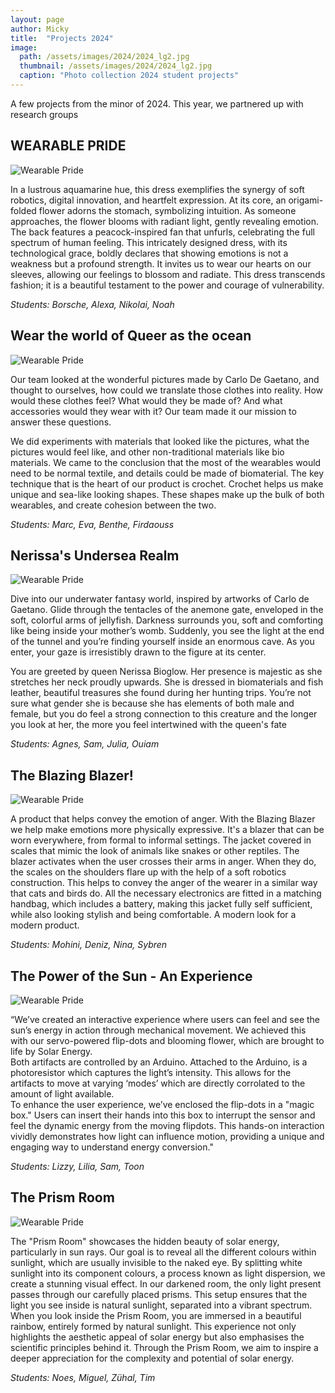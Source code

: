```yaml
---
layout: page
author: Micky
title:  "Projects 2024"
image: 
  path: /assets/images/2024/2024_lg2.jpg
  thumbnail: /assets/images/2024/2024_lg2.jpg
  caption: "Photo collection 2024 student projects"
---
```

A few projects from the minor of 2024. This year, we partnered up with research groups

## WEARABLE PRIDE
![Wearable Pride](../../assets/images/2024/24_WEARABLEPRIDE.jpg)

In a lustrous aquamarine hue, this dress exemplifies the synergy of soft robotics, digital innovation, and heartfelt expression. At its core, an origami-folded flower adorns the stomach, symbolizing intuition. As someone approaches, the flower blooms with radiant light, gently revealing emotion. The back features a peacock-inspired fan that unfurls, celebrating the full spectrum of human feeling. This intricately designed dress, with its technological grace, boldly declares that showing emotions is not a weakness but a profound strength. It invites us to wear our hearts on our sleeves, allowing our feelings to blossom and radiate. This dress transcends fashion; it is a beautiful testament to the power and courage of vulnerability.

*Students: Borsche, Alexa, Nikolai, Noah*

## Wear the world of Queer as the ocean
![Wearable Pride](../../assets/images/2024/24_WEAR.jpg)

Our team looked at the wonderful pictures made by Carlo De Gaetano, and thought to ourselves, how could we translate those clothes into reality. How would these clothes feel? What would they be made of? And what accessories would they wear with it? Our team made it our mission to answer these questions.

We did experiments with materials that looked like the pictures, what the pictures would feel like, and other non-traditional materials like bio materials. We came to the conclusion that the most of the wearables would need to be normal textile, and details could be made of biomaterial. The key technique that is the heart of our product is crochet. Crochet helps us make unique and sea-like looking shapes. These shapes make up the bulk of both wearables, and create cohesion between the two.

*Students: Marc, Eva, Benthe, Firdaouss*



## Nerissa's Undersea Realm
![Wearable Pride](../../assets/images/2024/24_NERISSA.jpg)

Dive into our underwater fantasy world, inspired by artworks of Carlo de Gaetano. Glide through the tentacles of the anemone gate, enveloped in the soft, colorful arms of jellyfish. Darkness surrounds you, soft and comforting like being inside your mother’s womb. Suddenly, you see the light at the end of the tunnel and you’re finding yourself inside an enormous cave. As you enter, your gaze is irresistibly drawn to the figure at its center. 

You are greeted by queen Nerissa Bioglow. Her presence is majestic as she stretches her neck proudly upwards. She is dressed in biomaterials and fish leather, beautiful treasures she found during her hunting trips. You’re not sure what gender she is because she has elements of both male and female, but you do feel a strong connection to this creature and the longer you look at her, the more you feel intertwined with the queen's fate

*Students: Agnes, Sam, Julia, Ouiam*



## The Blazing Blazer!
![Wearable Pride](../../assets/images/2024/24_BLAZER.jpg)

A product that helps convey the emotion of anger. With the Blazing Blazer we help make emotions more physically expressive. It's a blazer that can be worn everywhere, from formal to informal settings. The jacket covered in scales that mimic the look of animals like snakes or other reptiles. The blazer activates when the user crosses their arms in anger. When they do, the scales on the shoulders flare up with the help of a soft robotics construction. This helps to convey the anger of the wearer in a similar way that cats and birds do. All the necessary electronics are fitted in a matching handbag, which includes a battery, making this jacket fully self sufficient, while also looking stylish and being comfortable. A modern look for a modern product.

*Students: Mohini, Deniz, Nina, Sybren*


## The Power of the Sun - An Experience 
![Wearable Pride](../../assets/images/2024/24_FLIPDOT.jpg)

“We’ve created an interactive experience where users can feel and see the sun’s energy in action through mechanical movement. We achieved this with our servo-powered flip-dots and blooming flower, which are brought to life by Solar Energy.       
Both artifacts are controlled by an Arduino. Attached to the Arduino, is a photoresistor which captures the light’s intensity. This allows for the artifacts to move at varying ‘modes’ which are directly corrolated to the amount of light available.                                                                                                                                                                     
To enhance the user experience, we’ve enclosed the flip-dots in a "magic box." Users can insert their hands into this box to interrupt the sensor and feel the dynamic energy from the moving flipdots. This hands-on interaction vividly demonstrates how light can influence motion, providing a unique and engaging way to understand energy conversion."

*Students: Lizzy, Lilia, Sam, Toon*

## The Prism Room 
![Wearable Pride](../../assets/images/2024/24_PRISM.jpg)

The "Prism Room" showcases the hidden beauty of solar energy, particularly in sun rays. Our goal is to reveal all the different colours within sunlight, which are usually invisible to the naked eye. By splitting white sunlight into its component colours, a process known as light dispersion, we create a stunning visual effect. In our darkened room, the only light present passes through our carefully placed prisms. This setup ensures that the light you see inside is natural sunlight, separated into a vibrant spectrum. When you look inside the Prism Room, you are immersed in a beautiful rainbow, entirely formed by natural sunlight. This experience not only highlights the aesthetic appeal of solar energy but also emphasises the scientific principles behind it. Through the Prism Room, we aim to inspire a deeper appreciation for the complexity and potential of solar energy.

*Students: Noes, Miguel, Zühal, Tim*



